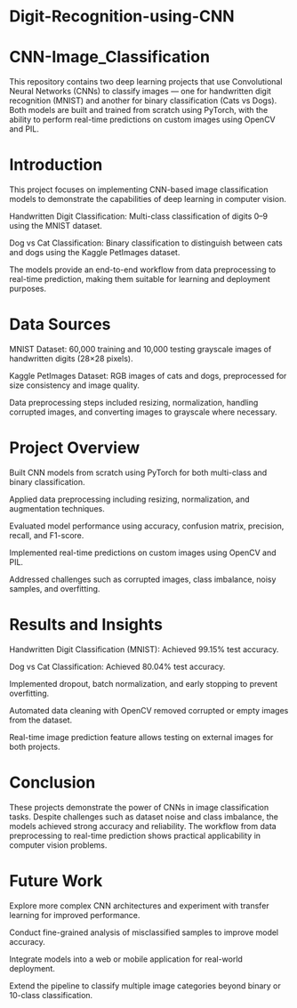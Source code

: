 # Digit-Recognition-using-CNN
# CNN-Image_Classification

This repository contains two deep learning projects that use Convolutional Neural Networks (CNNs) to classify images — one for handwritten digit recognition (MNIST) and another for binary classification (Cats vs Dogs). Both models are built and trained from scratch using PyTorch, with the ability to perform real-time predictions on custom images using OpenCV and PIL.
# Introduction
This project focuses on implementing CNN-based image classification models to demonstrate the capabilities of deep learning in computer vision.

Handwritten Digit Classification: Multi-class classification of digits 0–9 using the MNIST dataset.

Dog vs Cat Classification: Binary classification to distinguish between cats and dogs using the Kaggle PetImages dataset.

The models provide an end-to-end workflow from data preprocessing to real-time prediction, making them suitable for learning and deployment purposes.
# Data Sources
MNIST Dataset: 60,000 training and 10,000 testing grayscale images of handwritten digits (28×28 pixels).

Kaggle PetImages Dataset: RGB images of cats and dogs, preprocessed for size consistency and image quality.

Data preprocessing steps included resizing, normalization, handling corrupted images, and converting images to grayscale where necessary.

# Project Overview
Built CNN models from scratch using PyTorch for both multi-class and binary classification.

Applied data preprocessing including resizing, normalization, and augmentation techniques.

Evaluated model performance using accuracy, confusion matrix, precision, recall, and F1-score.

Implemented real-time predictions on custom images using OpenCV and PIL.

Addressed challenges such as corrupted images, class imbalance, noisy samples, and overfitting.

# Results and Insights

Handwritten Digit Classification (MNIST): Achieved 99.15% test accuracy.

Dog vs Cat Classification: Achieved 80.04% test accuracy.

Implemented dropout, batch normalization, and early stopping to prevent overfitting.

Automated data cleaning with OpenCV removed corrupted or empty images from the dataset.

Real-time image prediction feature allows testing on external images for both projects.

# Conclusion

These projects demonstrate the power of CNNs in image classification tasks. Despite challenges such as dataset noise and class imbalance, the models achieved strong accuracy and reliability. The workflow from data preprocessing to real-time prediction shows practical applicability in computer vision problems.

# Future Work

Explore more complex CNN architectures and experiment with transfer learning for improved performance.

Conduct fine-grained analysis of misclassified samples to improve model accuracy.

Integrate models into a web or mobile application for real-world deployment.

Extend the pipeline to classify multiple image categories beyond binary or 10-class classification.
